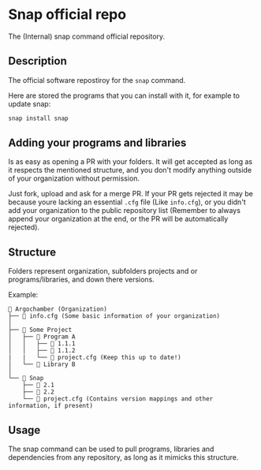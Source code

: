 # Snap official repo

The (Internal) snap command official repository.

## Description

The official software repostiroy for the `snap` command.

Here are stored the programs that you can install with it,
for example to update snap:

```sh
snap install snap
```

## Adding your programs and libraries

Is as easy as opening a PR with your folders. It will get accepted
as long as it respects the mentioned structure, and you don't
modify anything outside of your organization without permission.

Just fork, upload and ask for a merge PR. If your PR gets rejected
it may be because youre lacking an essential `.cfg` file (Like `info.cfg`),
or you didn't add your organization to the public repository list
(Remember to always append your organization at the end, or the PR will
be automatically rejected).

## Structure

Folders represent organization, subfolders projects and or programs/libraries,
and down there versions.

Example:

```
📁 Argochamber (Organization)
├── 📜 info.cfg (Some basic information of your organization)
│
├── 📁 Some Project
│   ├── 📁 Program A
│   │   ├── 📁 1.1.1
│   │   ├── 📁 1.1.2
|   |   └── 📜 project.cfg (Keep this up to date!)
│   └── 📁 Library B
│
└── 📁 Snap
    ├── 📁 2.1
    ├── 📁 2.2
    └── 📜 project.cfg (Contains version mappings and other information, if present)
```

## Usage

The snap command can be used to pull programs, libraries and dependencies
from any repository, as long as it mimicks this structure.
